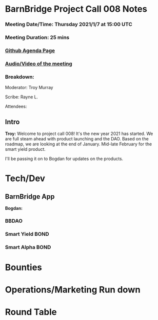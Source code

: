 # BarnBridge Project Call 008 Notes 
### Meeting Date/Time: Thursday 2021/1/7 at 15:00 UTC
### Meeting Duration: 25 mins
### [Github Agenda Page](https://github.com/BarnBridge/BarnBridge-PM/issues/11)
### [Audio/Video of the meeting](https://www.youtube.com/watch?v=MZsCqMeeWaM)
### Breakdown:

Moderator: Troy Murray

Scribe: Rayne L.

Attendees: 

## Intro

**Troy:** Welcome to project call 008! It's the new year 2021 has started. We are full steam ahead with product launching and the DAO. Based on the roadmap, we are looking at the end of January. Mid-late February for the smart yield product.

I'll be passing it on to Bogdan for updates on the products.

# Tech/Dev
## BarnBridge App

**Bogdan:**

### BBDAO

### Smart Yield BOND

### Smart Alpha BOND

# Bounties

# Operations/Marketing Run down

# Round Table
